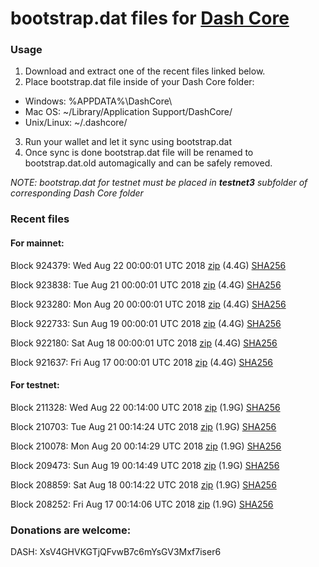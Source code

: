 # bootstrap.dat files for [Dash Core](https://www.dash.org)

### Usage

1. Download and extract one of the recent files linked below.
2. Place bootstrap.dat file inside of your Dash Core folder:
 - Windows: %APPDATA%\DashCore\
 - Mac OS: ~/Library/Application Support/DashCore/
 - Unix/Linux: ~/.dashcore/
3. Run your wallet and let it sync using bootstrap.dat
4. Once sync is done bootstrap.dat file will be renamed to bootstrap.dat.old automagically and can be safely removed.

_NOTE: bootstrap.dat for testnet must be placed in **testnet3** subfolder of corresponding Dash Core folder_

### Recent files

#### For mainnet:

Block 924379: Wed Aug 22 00:00:01 UTC 2018 [zip](https://dash-bootstrap.ams3.digitaloceanspaces.com/mainnet/2018-08-22/bootstrap.dat.zip) (4.4G) [SHA256](https://dash-bootstrap.ams3.digitaloceanspaces.com/mainnet/2018-08-22/sha256.txt)

Block 923838: Tue Aug 21 00:00:01 UTC 2018 [zip](https://dash-bootstrap.ams3.digitaloceanspaces.com/mainnet/2018-08-21/bootstrap.dat.zip) (4.4G) [SHA256](https://dash-bootstrap.ams3.digitaloceanspaces.com/mainnet/2018-08-21/sha256.txt)

Block 923280: Mon Aug 20 00:00:01 UTC 2018 [zip](https://dash-bootstrap.ams3.digitaloceanspaces.com/mainnet/2018-08-20/bootstrap.dat.zip) (4.4G) [SHA256](https://dash-bootstrap.ams3.digitaloceanspaces.com/mainnet/2018-08-20/sha256.txt)

Block 922733: Sun Aug 19 00:00:01 UTC 2018 [zip](https://dash-bootstrap.ams3.digitaloceanspaces.com/mainnet/2018-08-19/bootstrap.dat.zip) (4.4G) [SHA256](https://dash-bootstrap.ams3.digitaloceanspaces.com/mainnet/2018-08-19/sha256.txt)

Block 922180: Sat Aug 18 00:00:01 UTC 2018 [zip](https://dash-bootstrap.ams3.digitaloceanspaces.com/mainnet/2018-08-18/bootstrap.dat.zip) (4.4G) [SHA256](https://dash-bootstrap.ams3.digitaloceanspaces.com/mainnet/2018-08-18/sha256.txt)

Block 921637: Fri Aug 17 00:00:01 UTC 2018 [zip](https://dash-bootstrap.ams3.digitaloceanspaces.com/mainnet/2018-08-17/bootstrap.dat.zip) (4.4G) [SHA256](https://dash-bootstrap.ams3.digitaloceanspaces.com/mainnet/2018-08-17/sha256.txt)


#### For testnet:

Block 211328: Wed Aug 22 00:14:00 UTC 2018 [zip](https://dash-bootstrap.ams3.digitaloceanspaces.com/testnet/2018-08-22/bootstrap.dat.zip) (1.9G) [SHA256](https://dash-bootstrap.ams3.digitaloceanspaces.com/testnet/2018-08-22/sha256.txt)

Block 210703: Tue Aug 21 00:14:24 UTC 2018 [zip](https://dash-bootstrap.ams3.digitaloceanspaces.com/testnet/2018-08-21/bootstrap.dat.zip) (1.9G) [SHA256](https://dash-bootstrap.ams3.digitaloceanspaces.com/testnet/2018-08-21/sha256.txt)

Block 210078: Mon Aug 20 00:14:29 UTC 2018 [zip](https://dash-bootstrap.ams3.digitaloceanspaces.com/testnet/2018-08-20/bootstrap.dat.zip) (1.9G) [SHA256](https://dash-bootstrap.ams3.digitaloceanspaces.com/testnet/2018-08-20/sha256.txt)

Block 209473: Sun Aug 19 00:14:49 UTC 2018 [zip](https://dash-bootstrap.ams3.digitaloceanspaces.com/testnet/2018-08-19/bootstrap.dat.zip) (1.9G) [SHA256](https://dash-bootstrap.ams3.digitaloceanspaces.com/testnet/2018-08-19/sha256.txt)

Block 208859: Sat Aug 18 00:14:22 UTC 2018 [zip](https://dash-bootstrap.ams3.digitaloceanspaces.com/testnet/2018-08-18/bootstrap.dat.zip) (1.9G) [SHA256](https://dash-bootstrap.ams3.digitaloceanspaces.com/testnet/2018-08-18/sha256.txt)

Block 208252: Fri Aug 17 00:14:06 UTC 2018 [zip](https://dash-bootstrap.ams3.digitaloceanspaces.com/testnet/2018-08-17/bootstrap.dat.zip) (1.9G) [SHA256](https://dash-bootstrap.ams3.digitaloceanspaces.com/testnet/2018-08-17/sha256.txt)


### Donations are welcome:

DASH: XsV4GHVKGTjQFvwB7c6mYsGV3Mxf7iser6
